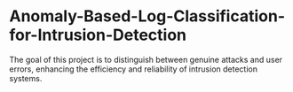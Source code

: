 # Anomaly-Based-Log-Classification-for-Intrusion-Detection
The goal of this project is to distinguish between genuine attacks and user errors, enhancing the efficiency and reliability of intrusion detection systems.

